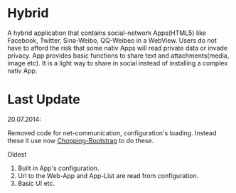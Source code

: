 Hybrid
======

A hybrid application that contains social-network Apps(HTML5) like Facebook, Twitter, Sina-Weibo, QQ-Weibeo in a WebView.  Users do not have to afford the risk that some nativ Apps will read private data or invade privacy. App provides basic functions to share text and attachments(media, image etc). It is a light way to share in social instead of installing a complex nativ App.

Last Update
======
20.07.2014:

Removed code for net-communication, configuration's loading. Instead these it use now [Chopping-Bootstrap](https://github.com/XinyueZ/Chopping) to do these.

Oldest

1. Built in App's configuration.
2. Url to the Web-App and App-List are read from configuration.
3. Basic UI etc.





